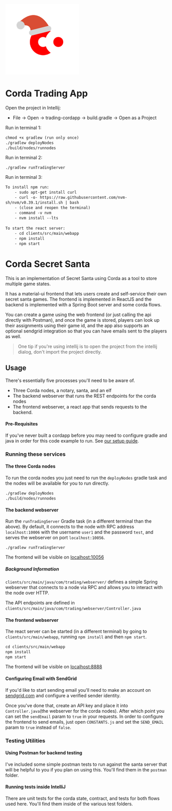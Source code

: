 ![](./clients/src/main/webapp/src/Components/img/secret_corda.png)

# Corda Trading App
Open the project in Intellij:
- File -> Open -> trading-cordapp -> build.gradle -> Open as a Project

Run in terminal 1:
```
chmod +x gradlew (run only once)
./gradlew deployNodes
./build/nodes/runnodes
```
Run in terminal 2:
```
./gradlew runTradingServer
```
Run in terminal 3:
```
To install npm run:
    - sudo apt-get install curl
    - curl -o- https://raw.githubusercontent.com/nvm-sh/nvm/v0.39.1/install.sh | bash
    - (close and reopen the terminal)
    - command -v nvm
    - nvm install --lts

To start the react server:
    - cd clients/src/main/webapp
    - npm install
    - npm start
```

# Corda Secret Santa

This is an implementation of Secret Santa using Corda as a tool to store multiple game states.

It has a material-ui frontend that lets users create and self-service their own secret santa games. The frontend is implemented in ReactJS and the backend is implemented with a Spring Boot server and some corda flows.

You can create a game using the web frontend (or just calling the api directly with Postman), and once the game is stored, players can look up their assignments using their game id, and the app also supports an optional sendgrid integration so that you can have emails sent to the players as well.

> One tip if you're using intellij is to open the project from the intellij dialog, don't import the project directly.

## Usage

There's essentially five processes you'll need to be aware of.

- Three Corda nodes, a notary, santa, and an elf
- The backend webserver that runs the REST endpoints for the corda nodes
- The frontend webserver, a react app that sends requests to the backend.


#### Pre-Requisites

If you've never built a cordapp before you may need to configure gradle and java in order for this code example to run. See [our setup guide](https://docs.corda.net/getting-set-up.html).


### Running these services

#### The three Corda nodes
To run the corda nodes you just need to run the `deployNodes` gradle task and the nodes will be available for you to run directly.

```
./gradlew deployNodes
./build/nodes/runnodes
```

#### The backend webserver

Run the `runTradingServer` Gradle task (in a different terminal than the above). By default, it connects to the node with RPC address `localhost:10006` with
the username `user1` and the password `test`, and serves the webserver on port `localhost:10056`.

```
./gradlew runTradingServer
```

The frontend will be visible on [localhost:10056](http://localhost:10056)

##### Background Information

`clients/src/main/java/com/trading/webserver/` defines a simple Spring webserver that connects to a node via RPC and allows you to interact with the node over HTTP.

The API endpoints are defined in `clients/src/main/java/com/trading/webserver/Controller.java`


#### The frontend webserver

The react server can be started (in a different terminal) by going to `clients/src/main/webapp`, running `npm install` and then `npm start`.

```
cd clients/src/main/webapp
npm install
npm start
```

The frontend will be visible on [localhost:8888](http://localhost:8888)

#### Configuring Email with SendGrid

If you'd like to start sending email you'll need to make an account on [sendgrid.com](http://sendgrid.com) and configure a verified sender identity.

Once you've done that, create an API key and place it into `Controller.java`(the webserver for the corda nodes). After which point you can set the `sendEmail` param to `true` in your requests. In order to configure the frontend to send emails, just open `CONSTANTS.js` and set the `SEND_EMAIL` param to `true` instead of `false`.


### Testing Utilities


#### Using Postman for backend testing

I've included some simple postman tests to run against the santa server that will be helpful to you if you plan on using this. You'll find them in the `postman` folder.


#### Running tests inside IntelliJ

There are unit tests for the corda state, contract, and tests for both flows used here. You'll find them inside of the various test folders.

